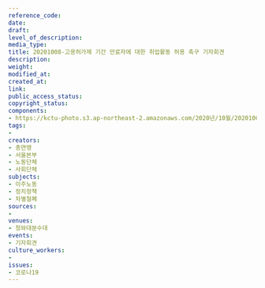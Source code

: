```yaml
---
reference_code: 
date: 
draft: 
level_of_description: 
media_type: 
title: 20201008-고용허가제 기간 만료자에 대한 취업활동 허용 촉구 기자회견
description: 
weight: 
modified_at: 
created_at: 
link: 
public_access_status: 
copyright_status: 
components:
- https://kctu-photo.s3.ap-northeast-2.amazonaws.com/2020년/10월/20201008-고용허가제+기간+만료자에+대한+취업활동+허용+촉구+기자회견/_W5D0009.jpg
tags:
- 
creators:
- 총연맹
- 서울본부
- 노동단체
- 사회단체
subjects:
- 이주노동
- 정치정책
- 차별철폐
sources:
- 
venues:
- 청와대분수대
events:
- 기자회견
culture_workers:
- 
issues:
- 코로나19
---
```

